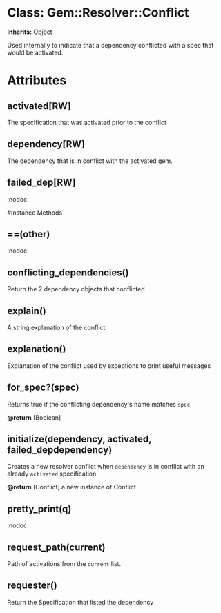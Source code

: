 # Class: Gem::Resolver::Conflict
**Inherits:** Object
    

Used internally to indicate that a dependency conflicted with a spec that
would be activated.


# Attributes
## activated[RW] [](#attribute-i-activated)
The specification that was activated prior to the conflict

## dependency[RW] [](#attribute-i-dependency)
The dependency that is in conflict with the activated gem.

## failed_dep[RW] [](#attribute-i-failed_dep)
:nodoc:


#Instance Methods
## ==(other) [](#method-i-==)
:nodoc:

## conflicting_dependencies() [](#method-i-conflicting_dependencies)
Return the 2 dependency objects that conflicted

## explain() [](#method-i-explain)
A string explanation of the conflict.

## explanation() [](#method-i-explanation)
Explanation of the conflict used by exceptions to print useful messages

## for_spec?(spec) [](#method-i-for_spec?)
Returns true if the conflicting dependency's name matches `spec`.

**@return** [Boolean] 

## initialize(dependency, activated, failed_depdependency) [](#method-i-initialize)
Creates a new resolver conflict when `dependency` is in conflict with an
already `activated` specification.

**@return** [Conflict] a new instance of Conflict

## pretty_print(q) [](#method-i-pretty_print)
:nodoc:

## request_path(current) [](#method-i-request_path)
Path of activations from the `current` list.

## requester() [](#method-i-requester)
Return the Specification that listed the dependency

